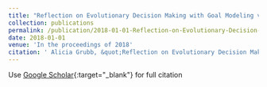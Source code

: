 ```yaml
---
title: "Reflection on Evolutionary Decision Making with Goal Modeling via Empirical Studies"
collection: publications
permalink: /publication/2018-01-01-Reflection-on-Evolutionary-Decision-Making-with-Goal-Modeling-via-Empirical-Studies
date: 2018-01-01
venue: 'In the proceedings of 2018'
citation: ' Alicia Grubb, &quot;Reflection on Evolutionary Decision Making with Goal Modeling via Empirical Studies.&quot; In the proceedings of 2018, 2018.'
---
```

Use [Google Scholar](https://scholar.google.com/scholar?q=Reflection+on+Evolutionary+Decision+Making+with+Goal+Modeling+via+Empirical+Studies){:target="_blank"} for full citation